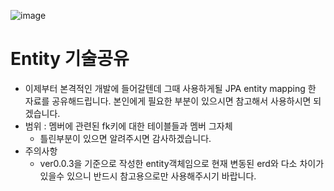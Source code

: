 ![image](https://user-images.githubusercontent.com/88138317/191435260-1717004a-cfc9-4dfe-8872-69ba836b75b2.png)

# Entity 기술공유

* 이제부터 본격적인 개발에 들어갈텐데 그때 사용하게될 JPA entity mapping 한 자료를 공유해드립니다.
본인에게 필요한 부분이 있으시면 참고해서 사용하시면 되겠습니다.
* 범위 : 멤버에 관련된 fk키에 대한 테이블들과 멤버 그자체
    * 틀린부분이 있으면 알려주시면 감사하겠습니다.
* 주의사항
    * ver0.0.3을 기준으로 작성한 entity객체임으로 현재 변동된 erd와 다소 차이가 있을수 있으니 반드시 참고용으로만 사용해주시기 바랍니다.
